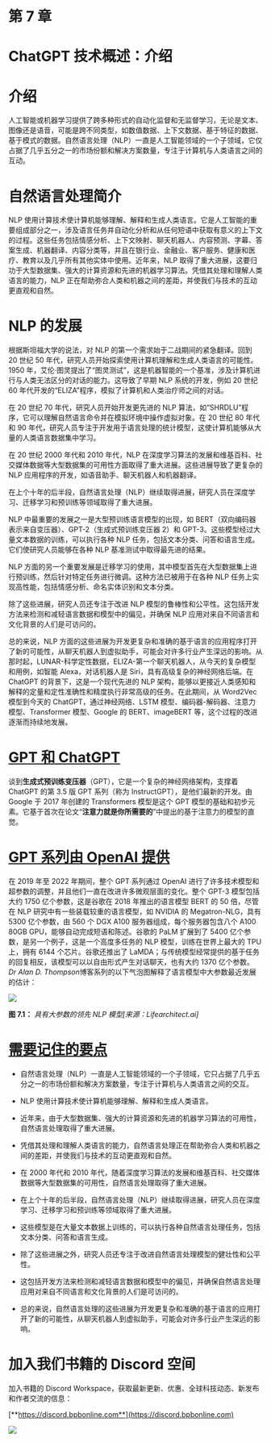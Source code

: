 # 第 7 章

# ChatGPT 技术概述：介绍

# 介绍

人工智能或机器学习提供了跨多种形式的自动化监督和无监督学习，无论是文本、图像还是语音，可能是跨不同类型，如数值数据、上下文数据、基于特征的数据、基于模式的数据。自然语言处理（NLP）一直是人工智能领域的一个子领域，它仅占据了几乎五分之一的市场份额和解决方案数量，专注于计算机与人类语言之间的互动。

# 自然语言处理简介

NLP 使用计算技术使计算机能够理解、解释和生成人类语言。它是人工智能的重要组成部分之一，涉及语言任务并自动化分析和从任何短语中获取有意义的上下文的过程。这些任务包括情感分析、上下文映射、聊天机器人、内容预测、字幕、答案生成、机器翻译、内容分类等，并且在银行业、金融业、客户服务、健康和医疗、教育以及几乎所有其他实体中使用。近年来，NLP 取得了重大进展，这要归功于大型数据集、强大的计算资源和先进的机器学习算法。凭借其处理和理解人类语言的能力，NLP 正在帮助弥合人类和机器之间的差距，并使我们与技术的互动更直观和自然。

# NLP 的发展

根据斯坦福大学的说法，对 NLP 的第一个需求始于二战期间的紧急翻译。回到 20 世纪 50 年代，研究人员开始探索使用计算机理解和生成人类语言的可能性。1950 年，艾伦·图灵提出了“图灵测试”，这是机器智能的一个基准，涉及计算机进行与人类无法区分的对话的能力。这导致了早期 NLP 系统的开发，例如 20 世纪 60 年代开发的“ELIZA”程序，模拟了计算机和人类治疗师之间的对话。

在 20 世纪 70 年代，研究人员开始开发更先进的 NLP 算法，如“SHRDLU”程序，它可以理解自然语言命令并在模拟环境中操作虚拟对象。在 20 世纪 80 年代和 90 年代，研究人员专注于开发用于语言处理的统计模型，这使计算机能够从大量的人类语言数据集中学习。

在 20 世纪 2000 年代和 2010 年代，NLP 在深度学习算法的发展和维基百科、社交媒体数据等大型数据集的可用性方面取得了重大进展。这些进展导致了更复杂的 NLP 应用程序的开发，如语音助手、聊天机器人和机器翻译。

在上个十年的后半段，自然语言处理（NLP）继续取得进展，研究人员在深度学习、迁移学习和预训练等领域取得了重大进展。

NLP 中最重要的发展之一是大型预训练语言模型的出现，如 BERT（双向编码器表示来自变压器）、GPT-2（生成式预训练变压器 2）和 GPT-3。这些模型经过大量文本数据的训练，可以执行各种 NLP 任务，包括文本分类、问答和语言生成。它们使研究人员能够在各种 NLP 基准测试中取得最先进的结果。

NLP 方面的另一个重要发展是迁移学习的使用，其中模型首先在大型数据集上进行预训练，然后针对特定任务进行微调。这种方法已被用于在各种 NLP 任务上实现高性能，包括情感分析、命名实体识别和文本分类。

除了这些进展，研究人员还专注于改进 NLP 模型的鲁棒性和公平性。这包括开发方法来检测和减轻语言数据和模型中的偏见，并确保 NLP 应用对来自不同语言和文化背景的人们是可访问的。

总的来说，NLP 方面的这些进展为开发更复杂和准确的基于语言的应用程序打开了新的可能性，从聊天机器人到虚拟助手，可能会对许多行业产生深远的影响。从那时起，LUNAR-科学定性数据，ELIZA-第一个聊天机器人，从今天的复杂模型和用例，如智能 Alexa，对话机器人是 Siri，具有高级复杂的神经网络后端。在 ChatGPT 的背景下，这是一个现代先进的 NLP 架构，能够以更接近人类感知和解释的定量和定性准确性和精度执行非常高级的任务。在此期间，从 Word2Vec 模型到今天的 ChatGPT，通过神经网络、LSTM 模型、编码器-解码器、注意力模型、Transformer 模型、Google 的 BERT、imageBERT 等，这个过程的改进逐渐而持续地发展。

# [GPT 和 ChatGPT](toc.xhtml#s66a)

谈到**生成式预训练变压器**（GPT），它是一个复杂的神经网络架构，支撑着 ChatGPT 的第 3.5 版 GPT 系列（称为 InstructGPT），是他们最新的开发。由 Google 于 2017 年创建的 Transformers 模型是这个 GPT 模型的基础和初步元素。它基于首次在论文“**注意力就是你所需要的**”中提出的基于注意力的模型的直觉。

# [GPT 系列由 OpenAI 提供](toc.xhtml#s67a)

在 2019 年至 2022 年期间，整个 GPT 系列通过 OpenAI 进行了许多技术模型和超参数的调整，并且他们一直在改进许多微观层面的变化。整个 GPT-3 模型包括大约 1750 亿个参数，这是谷歌在 2018 年推出的语言模型 BERT 的 50 倍，尽管在 NLP 研究中有一些装载较重的语言模型，如 NVIDIA 的 Megatron-NLG，具有 5300 亿个参数，由 560 个 DGX A100 服务器组成，每个服务器包含八个 A100 80GB GPU，能够自动完成短语和陈述。谷歌的 PaLM 扩展到了 5400 亿个参数，是另一个例子，这是一个高度多任务的 NLP 模型，训练在世界上最大的 TPU 上，拥有 6144 个芯片。谷歌还推出了 LaMDA；与传统模型经常提供的基于任务的回复相反，该模型可以以自由形式产生对话聊天，也有大约 1370 亿个参数。 *Dr Alan D. Thompson*博客系列的以下气泡图解释了语言模型中大参数最近发展的估计：

![](images/Figure-7.1.jpg)

**图 7.1：** *具有大参数的领先 NLP 模型[来源：Lifearchitect.ai]*

# [需要记住的要点](toc.xhtml#s68a)

+   自然语言处理（NLP）一直是人工智能领域的一个子领域，它只占据了几乎五分之一的市场份额和解决方案数量，专注于计算机与人类语言之间的交互。

+   NLP 使用计算技术使计算机能够理解、解释和生成人类语言。

+   近年来，由于大型数据集、强大的计算资源和先进的机器学习算法的可用性，自然语言处理取得了重大进展。

+   凭借其处理和理解人类语言的能力，自然语言处理正在帮助弥合人类和机器之间的差距，并使我们与技术的互动更直观和自然。

+   在 2000 年代和 2010 年代，随着深度学习算法的发展和维基百科、社交媒体数据等大型数据集的可用性，自然语言处理取得了重大进展。

+   在上个十年的后半段，自然语言处理（NLP）继续取得进展，研究人员在深度学习、迁移学习和预训练等领域取得了重大进展。

+   这些模型是在大量文本数据上训练的，可以执行各种自然语言处理任务，包括文本分类、问答和语言生成。

+   除了这些进展之外，研究人员还专注于改进自然语言处理模型的健壮性和公平性。

+   这包括开发方法来检测和减轻语言数据和模型中的偏见，并确保自然语言处理应用对来自不同语言和文化背景的人们是可访问的。

+   总的来说，自然语言处理的这些进展为开发更复杂和准确的基于语言的应用打开了新的可能性，从聊天机器人到虚拟助手，可能会对许多行业产生深远的影响。

# 加入我们书籍的 Discord 空间

加入书籍的 Discord Workspace，获取最新更新、优惠、全球科技动态、新发布和作者交流的信息：

[**https://discord.bpbonline.com**](https://discord.bpbonline.com)

![](images/dis.jpg)
